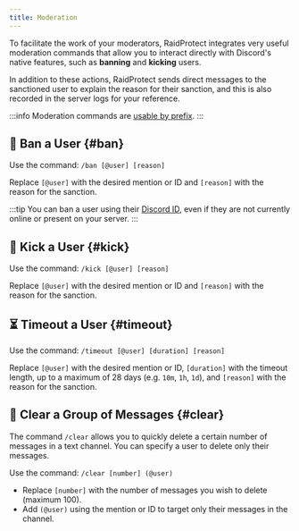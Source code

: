 ```yaml
---
title: Moderation
---
```


To facilitate the work of your moderators, RaidProtect integrates very useful moderation commands that allow you to interact directly with Discord's native features, such as **banning** and **kicking** users.

In addition to these actions, RaidProtect sends direct messages to the sanctioned user to explain the reason for their sanction, and this is also recorded in the server logs for your reference.

:::info
Moderation commands are [usable by prefix](../guides/prefix.md).
:::

## 🔨 Ban a User {#ban}

Use the command: ```/ban [@user] [reason]```

Replace `[@user]` with the desired mention or ID and `[reason]` with the reason for the sanction.

:::tip
You can ban a user using their [Discord ID](https://dfr.gg/wiki/interface/mode-developpeur), even if they are not currently online or present on your server.
:::

## 👢 Kick a User {#kick}

Use the command: ```/kick [@user] [reason]```

Replace `[@user]` with the desired mention or ID and `[reason]` with the reason for the sanction.

## ⏳ Timeout a User {#timeout}

Use the command: ```/timeout [@user] [duration] [reason]```

Replace `[@user]` with the desired mention or ID, `[duration]` with the timeout length, up to a maximum of 28 days (e.g. `10m`, `1h`, `1d`), and `[reason]` with the reason for the sanction.

## 🧹 Clear a Group of Messages {#clear}

The command `/clear` allows you to quickly delete a certain number of messages in a text channel. You can specify a user to delete only their messages.

Use the command: ```/clear [number] (@user)```

- Replace `[number]` with the number of messages you wish to delete (maximum 100).
- Add `(@user)` using the mention or ID to target only their messages in the channel.